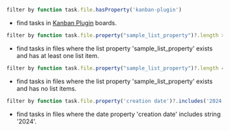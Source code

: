<!-- placeholder to force blank line before included text -->


```javascript
filter by function task.file.hasProperty('kanban-plugin')
```

- find tasks in [Kanban Plugin](https://github.com/mgmeyers/obsidian-kanban) boards.

```javascript
filter by function task.file.property("sample_list_property")?.length > 0
```

- find tasks in files where the list property 'sample_list_property' exists and has at least one list item.

```javascript
filter by function task.file.property("sample_list_property")?.length === 0
```

- find tasks in files where the list property 'sample_list_property' exists and has no list items.

```javascript
filter by function task.file.property('creation date')?.includes('2024') ?? false
```

- find tasks in files where the date property 'creation date' includes string '2024'.


<!-- placeholder to force blank line after included text -->
